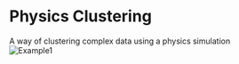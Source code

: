 # Physics Clustering
A way of clustering complex data using a physics simulation  
![Example1](example1.gif "Example1") 